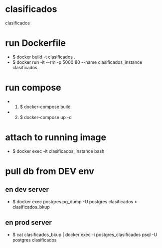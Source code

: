 # clasificados
clasificados
# run Dockerfile
* $ docker build -t clasificados .
* $ docker run -it --rm -p 5000:80 --name clasificados_instance clasificados

# run compose
* 1.  $ docker-compose build
* 2.  $ docker-compose up -d

# attach to running image
* $ docker exec -it clasificados_instance bash

# pull db from DEV env
## en dev server
* $ docker exec postgres pg_dump -U postgres clasificados > clasificados_bkup

## en prod server
* $ cat clasificados_bkup | docker exec -i postgres_clasificados psql -U postgres clasificados

